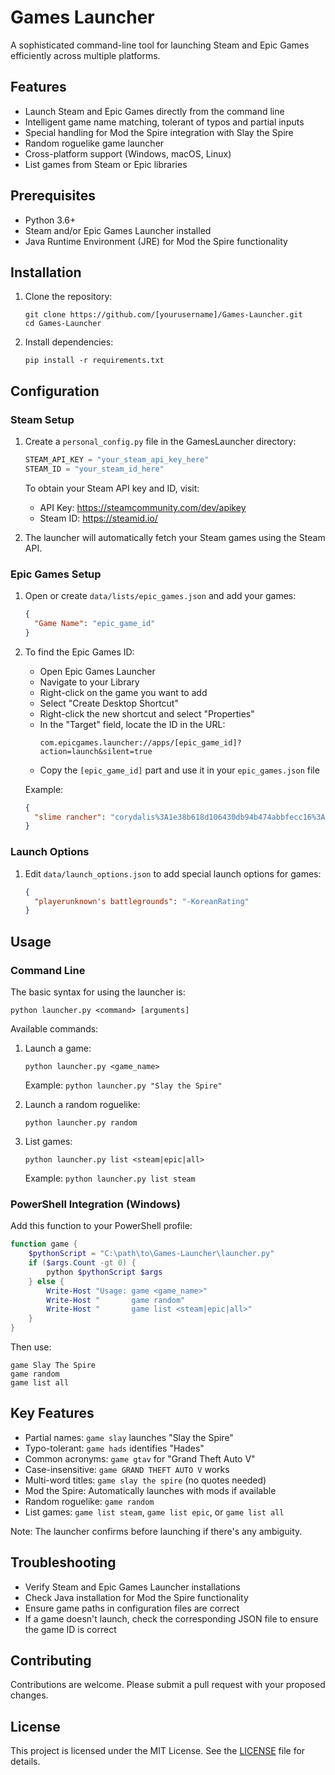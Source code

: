 # Games Launcher

A sophisticated command-line tool for launching Steam and Epic Games efficiently across multiple platforms.

## Features

- Launch Steam and Epic Games directly from the command line
- Intelligent game name matching, tolerant of typos and partial inputs
- Special handling for Mod the Spire integration with Slay the Spire
- Random roguelike game launcher
- Cross-platform support (Windows, macOS, Linux)
- List games from Steam or Epic libraries

## Prerequisites

- Python 3.6+
- Steam and/or Epic Games Launcher installed
- Java Runtime Environment (JRE) for Mod the Spire functionality

## Installation

1. Clone the repository:
   ```
   git clone https://github.com/[yourusername]/Games-Launcher.git
   cd Games-Launcher
   ```

2. Install dependencies:
   ```
   pip install -r requirements.txt
   ```

## Configuration

### Steam Setup

1. Create a `personal_config.py` file in the GamesLauncher directory:

   ```python
   STEAM_API_KEY = "your_steam_api_key_here"
   STEAM_ID = "your_steam_id_here"
   ```

   To obtain your Steam API key and ID, visit:
   - API Key: https://steamcommunity.com/dev/apikey
   - Steam ID: https://steamid.io/

2. The launcher will automatically fetch your Steam games using the Steam API.

### Epic Games Setup

1. Open or create `data/lists/epic_games.json` and add your games:

   ```json
   {
     "Game Name": "epic_game_id"
   }
   ```

2. To find the Epic Games ID:
   - Open Epic Games Launcher
   - Navigate to your Library
   - Right-click on the game you want to add
   - Select "Create Desktop Shortcut"
   - Right-click the new shortcut and select "Properties"
   - In the "Target" field, locate the ID in the URL:
     ```
     com.epicgames.launcher://apps/[epic_game_id]?action=launch&silent=true
     ```
   - Copy the `[epic_game_id]` part and use it in your `epic_games.json` file

   Example:
   ```json
   {
     "slime rancher": "corydalis%3A1e38b618d106430db94b474abbfecc16%3ACorydalis"
   }
   ```

### Launch Options

1. Edit `data/launch_options.json` to add special launch options for games:

   ```json
   {
     "playerunknown's battlegrounds": "-KoreanRating"
   }
   ```

## Usage

### Command Line

The basic syntax for using the launcher is:

```
python launcher.py <command> [arguments]
```

Available commands:

1. Launch a game:
   ```
   python launcher.py <game_name>
   ```
   Example: `python launcher.py "Slay the Spire"`

2. Launch a random roguelike:
   ```
   python launcher.py random
   ```

3. List games:
   ```
   python launcher.py list <steam|epic|all>
   ```
   Example: `python launcher.py list steam`

### PowerShell Integration (Windows)

Add this function to your PowerShell profile:

```powershell
function game {
    $pythonScript = "C:\path\to\Games-Launcher\launcher.py"
    if ($args.Count -gt 0) {
        python $pythonScript $args
    } else {
        Write-Host "Usage: game <game_name>"
        Write-Host "       game random"
        Write-Host "       game list <steam|epic|all>"
    }
}
```

Then use:

```
game Slay The Spire
game random
game list all
```

## Key Features

- Partial names: `game slay` launches "Slay the Spire"
- Typo-tolerant: `game hads` identifies "Hades"
- Common acronyms: `game gtav` for "Grand Theft Auto V"
- Case-insensitive: `game GRAND THEFT AUTO V` works
- Multi-word titles: `game slay the spire` (no quotes needed)
- Mod the Spire: Automatically launches with mods if available
- Random roguelike: `game random`
- List games: `game list steam`, `game list epic`, or `game list all`

Note: The launcher confirms before launching if there's any ambiguity.

## Troubleshooting

- Verify Steam and Epic Games Launcher installations
- Check Java installation for Mod the Spire functionality
- Ensure game paths in configuration files are correct
- If a game doesn't launch, check the corresponding JSON file to ensure the game ID is correct

## Contributing

Contributions are welcome. Please submit a pull request with your proposed changes.

## License

This project is licensed under the MIT License. See the [LICENSE](LICENSE) file for details.

